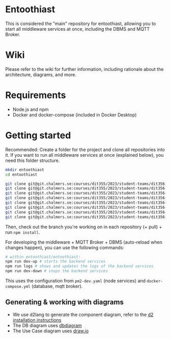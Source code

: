 # Entoothiast

This is considered the "main" repository for entoothiast, allowing you to start all middleware services at once, including the DBMS and MQTT Broker.

# Wiki

Please refer to the wiki for further information, including rationale about the architecture, diagrams, and more.

# Requirements

- Node.js and npm
- Docker and docker-compose (included in Docker Desktop)

# Getting started

Recommended: Create a folder for the project and clone all repositories into it.
If you want to run all middleware services at once (explained below), you need this folder structure.

```bash
mkdir entoothiast
cd entoothiast

git clone git@git.chalmers.se:courses/dit355/2023/student-teams/dit356-2023-08/entoothiast.git
git clone git@git.chalmers.se:courses/dit355/2023/student-teams/dit356-2023-08/api-gateway.git
git clone git@git.chalmers.se:courses/dit355/2023/student-teams/dit356-2023-08/authentication-service.git
git clone git@git.chalmers.se:courses/dit355/2023/student-teams/dit356-2023-08/dentist-ui.git
git clone git@git.chalmers.se:courses/dit355/2023/student-teams/dit356-2023-08/logging-service.git
git clone git@git.chalmers.se:courses/dit355/2023/student-teams/dit356-2023-08/patient-ui.git
git clone git@git.chalmers.se:courses/dit355/2023/student-teams/dit356-2023-08/scheduling-service.git
git clone git@git.chalmers.se:courses/dit355/2023/student-teams/dit356-2023-08/statistics-service.git
```

Then, check out the branch you're working on in each repository (+ pull) + run `npm install`.

For developing the middleware + MQTT Broker + DBMS (auto-reload when changes happen), you can use the following commands:

```bash
# within entoothiast/entoothiast:
npm run dev-up # starts the backend services
npm run logs # shows and updates the logs of the backend services
npm run dev-down # stops the backend services
```

This uses the configuration from `pm2-dev.yaml` (node services) and `docker-compose.yml` (database, mqtt broker).

## Generating & working with diagrams

- We use d2lang to generate the component diagram, refer to the [d2 installation instructions](https://d2lang.com/tour/install)
- The DB diagram uses [dbdiagram](https://dbdiagram.io)
- The Use Case diagram uses [draw.io](https://draw.io)
